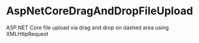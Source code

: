 # AspNetCoreDragAndDropFileUpload
 ASP.NET Core file upload via drag and drop on dashed area using XMLHttpRequest
